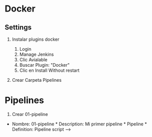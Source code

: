 # Docker
## Settings
1. Instalar plugins docker
    1. Login
    1. Manage Jenkins
    1. Clic Avialable
    1. Buscar Plugin: "Docker"
    1. Clic en Install Without restart
    
1. Crear Carpeta Pipelines

# Pipelines
1. Crear 01-pipeline
* Nombre: 01-pipeline
        * Description: Mi primer pipeline
        * Pipeline
            * Definition: Pipeline script -->
